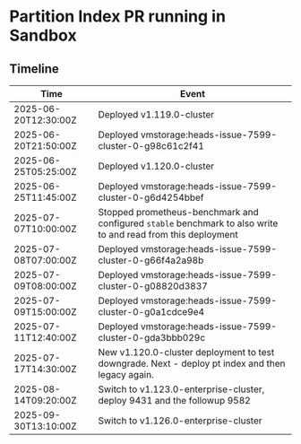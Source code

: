 # Partition Index PR running in Sandbox

## Timeline

Time                 | Event
-------------------- | -----
2025-06-20T12:30:00Z | Deployed v1.119.0-cluster
2025-06-20T21:50:00Z | Deployed vmstorage:heads-issue-7599-cluster-0-g98c61c2f41
2025-06-25T05:25:00Z | Deployed v1.120.0-cluster
2025-06-25T11:45:00Z | Deployed vmstorage:heads-issue-7599-cluster-0-g6d4254bbef
2025-07-07T10:00:00Z | Stopped prometheus-benchmark and configured `stable` benchmark to also write to and read from this deployment
2025-07-08T07:00:00Z | Deployed vmstorage:heads-issue-7599-cluster-0-g66f4a2a98b
2025-07-09T08:00:00Z | Deployed vmstorage:heads-issue-7599-cluster-0-g08820d3837
2025-07-09T15:00:00Z | Deployed vmstorage:heads-issue-7599-cluster-0-g0a1cdce9e4
2025-07-11T12:40:00Z | Deployed vmstorage:heads-issue-7599-cluster-0-gda3bbb029c
2025-07-17T14:30:00Z | New v1.120.0-cluster deployment to test downgrade. Next - deploy pt index and then legacy again.
2025-08-14T09:20:00Z | Switch to v1.123.0-enterprise-cluster, deploy 9431 and the followup 9582
2025-09-30T13:10:00Z | Switch to v1.126.0-enterprise-cluster
